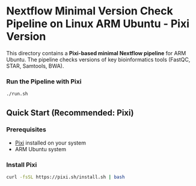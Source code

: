 # Nextflow Minimal Version Check Pipeline on Linux ARM Ubuntu - Pixi Version

This directory contains a **Pixi-based minimal Nextflow pipeline** for ARM Ubuntu. The pipeline checks versions of key bioinformatics tools (FastQC, STAR, Samtools, BWA).

### Run the Pipeline with Pixi

```bash
./run.sh
```

## Quick Start (Recommended: Pixi)

### Prerequisites

- [Pixi](https://pixi.sh) installed on your system
- ARM Ubuntu system

### Install Pixi

```bash
curl -fsSL https://pixi.sh/install.sh | bash
```
